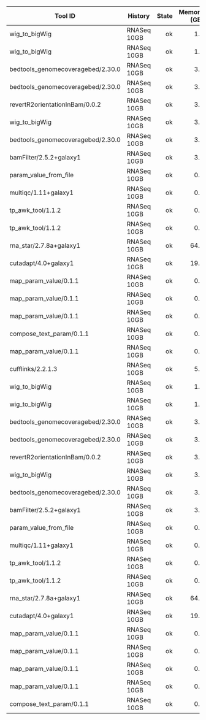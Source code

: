 | Tool ID | History | State | Memory (GB) | Runtime (sec)|
|---|---|---:|---:|---:|
| wig_to_bigWig | RNASeq 10GB | ok | 1.9 |    24 |
| wig_to_bigWig | RNASeq 10GB | ok | 1.8 |    23 |
| bedtools_genomecoveragebed/2.30.0 | RNASeq 10GB | ok | 3.6 |   288 |
| bedtools_genomecoveragebed/2.30.0 | RNASeq 10GB | ok | 3.8 |   279 |
| revertR2orientationInBam/0.0.2 | RNASeq 10GB | ok | 3.8 |   897 |
| wig_to_bigWig | RNASeq 10GB | ok | 3.5 |    47 |
| bedtools_genomecoveragebed/2.30.0 | RNASeq 10GB | ok | 3.8 |   372 |
| bamFilter/2.5.2+galaxy1 | RNASeq 10GB | ok | 3.8 |  1380 |
| param_value_from_file | RNASeq 10GB | ok | 0.2 |     4 |
| multiqc/1.11+galaxy1 | RNASeq 10GB | ok | 0.1 |     8 |
| tp_awk_tool/1.1.2 | RNASeq 10GB | ok | 0.1 |     1 |
| tp_awk_tool/1.1.2 | RNASeq 10GB | ok | 0.1 |     1 |
| rna_star/2.7.8a+galaxy1 | RNASeq 10GB | ok | 64.0 |  1261 |
| cutadapt/4.0+galaxy1 | RNASeq 10GB | ok | 19.0 |   801 |
| map_param_value/0.1.1 | RNASeq 10GB | ok | 0.2 |     3 |
| map_param_value/0.1.1 | RNASeq 10GB | ok | 0.2 |     4 |
| map_param_value/0.1.1 | RNASeq 10GB | ok | 0.2 |     4 |
| compose_text_param/0.1.1 | RNASeq 10GB | ok | 0.2 |     3 |
| map_param_value/0.1.1 | RNASeq 10GB | ok | 0.2 |     4 |
| cufflinks/2.2.1.3 | RNASeq 10GB | ok | 5.3 |  5063 |
| wig_to_bigWig | RNASeq 10GB | ok | 1.9 |    24 |
| wig_to_bigWig | RNASeq 10GB | ok | 1.8 |    23 |
| bedtools_genomecoveragebed/2.30.0 | RNASeq 10GB | ok | 3.1 |   289 |
| bedtools_genomecoveragebed/2.30.0 | RNASeq 10GB | ok | 3.8 |   281 |
| revertR2orientationInBam/0.0.2 | RNASeq 10GB | ok | 3.8 |   892 |
| wig_to_bigWig | RNASeq 10GB | ok | 3.5 |    46 |
| bedtools_genomecoveragebed/2.30.0 | RNASeq 10GB | ok | 3.8 |   376 |
| bamFilter/2.5.2+galaxy1 | RNASeq 10GB | ok | 3.8 |  1390 |
| param_value_from_file | RNASeq 10GB | ok | 0.2 |     4 |
| multiqc/1.11+galaxy1 | RNASeq 10GB | ok | 0.1 |     7 |
| tp_awk_tool/1.1.2 | RNASeq 10GB | ok | 0.1 |     1 |
| tp_awk_tool/1.1.2 | RNASeq 10GB | ok | 0.1 |     1 |
| rna_star/2.7.8a+galaxy1 | RNASeq 10GB | ok | 64.0 |  1216 |
| cutadapt/4.0+galaxy1 | RNASeq 10GB | ok | 19.0 |   864 |
| map_param_value/0.1.1 | RNASeq 10GB | ok | 0.2 |     4 |
| map_param_value/0.1.1 | RNASeq 10GB | ok | 0.2 |     4 |
| map_param_value/0.1.1 | RNASeq 10GB | ok | 0.2 |     4 |
| map_param_value/0.1.1 | RNASeq 10GB | ok | 0.2 |     4 |
| compose_text_param/0.1.1 | RNASeq 10GB | ok | 0.2 |     4 |
